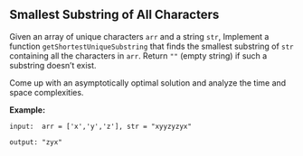 ## Smallest Substring of All Characters

Given an array of unique characters  `arr`  and a string  `str`, Implement a function  `getShortestUniqueSubstring`  that finds the smallest substring of  `str`  containing all the characters in  `arr`. Return  `""`  (empty string) if such a substring doesn’t exist.

Come up with an asymptotically optimal solution and analyze the time and space complexities.

**Example:**

```
input:  arr = ['x','y','z'], str = "xyyzyzyx"

output: "zyx"
